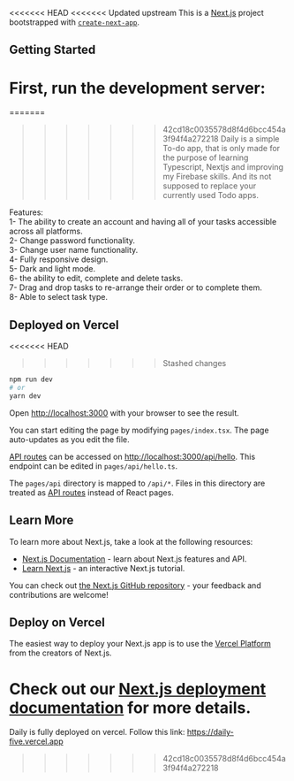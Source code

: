 <<<<<<< HEAD
<<<<<<< Updated upstream
This is a [Next.js](https://nextjs.org/) project bootstrapped with [`create-next-app`](https://github.com/vercel/next.js/tree/canary/packages/create-next-app).

## Getting Started

First, run the development server:
=======
=======
>>>>>>> 42cd18c0035578d8f4d6bcc454a3f94f4a272218
Daily is a simple To-do app, that is only made for the purpose of learning Typescript, Nextjs and improving my Firebase skills. And its not supposed to replace your currently used Todo apps.

Features: <br/>
 1- The ability to create an account and having all of your tasks accessible across all platforms.<br/>
 2- Change password functionality.<br/>
 3- Change user name functionality.<br/>
 4- Fully responsive design.<br/>
 5- Dark and light mode.<br/>
 6- the ability to edit, complete and delete tasks.<br/>
 7- Drag and drop tasks to re-arrange their order or to complete them.<br/>
 8- Able to select task type.<br/>

 
## Deployed on Vercel
<<<<<<< HEAD
>>>>>>> Stashed changes

```bash
npm run dev
# or
yarn dev
```

Open [http://localhost:3000](http://localhost:3000) with your browser to see the result.

You can start editing the page by modifying `pages/index.tsx`. The page auto-updates as you edit the file.

[API routes](https://nextjs.org/docs/api-routes/introduction) can be accessed on [http://localhost:3000/api/hello](http://localhost:3000/api/hello). This endpoint can be edited in `pages/api/hello.ts`.

The `pages/api` directory is mapped to `/api/*`. Files in this directory are treated as [API routes](https://nextjs.org/docs/api-routes/introduction) instead of React pages.

## Learn More

To learn more about Next.js, take a look at the following resources:

- [Next.js Documentation](https://nextjs.org/docs) - learn about Next.js features and API.
- [Learn Next.js](https://nextjs.org/learn) - an interactive Next.js tutorial.

You can check out [the Next.js GitHub repository](https://github.com/vercel/next.js/) - your feedback and contributions are welcome!

## Deploy on Vercel

The easiest way to deploy your Next.js app is to use the [Vercel Platform](https://vercel.com/new?utm_medium=default-template&filter=next.js&utm_source=create-next-app&utm_campaign=create-next-app-readme) from the creators of Next.js.

Check out our [Next.js deployment documentation](https://nextjs.org/docs/deployment) for more details.
=======

Daily is fully deployed on vercel. Follow this link: https://daily-five.vercel.app
>>>>>>> 42cd18c0035578d8f4d6bcc454a3f94f4a272218
